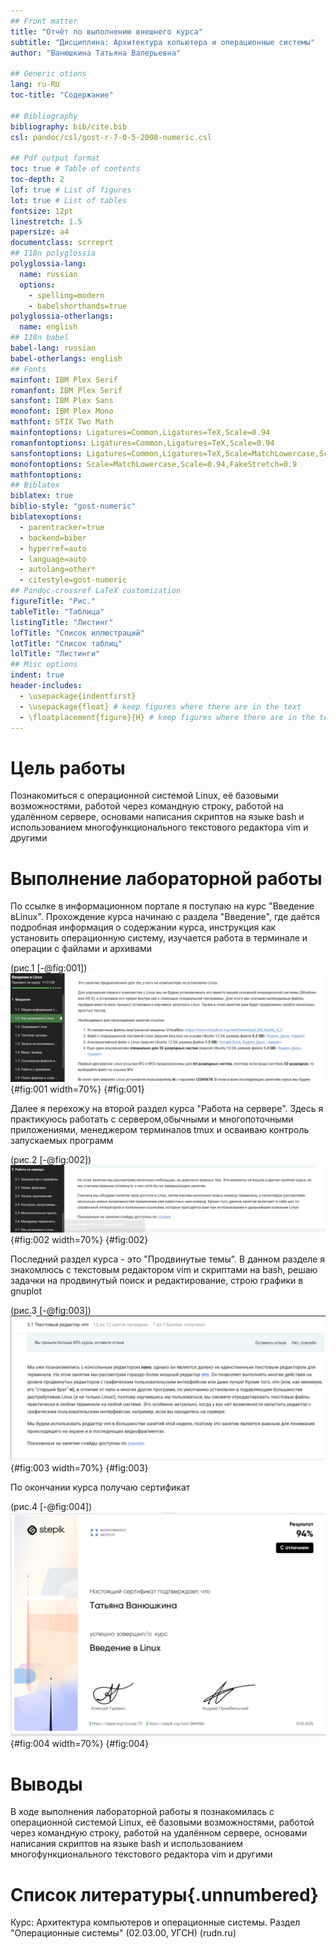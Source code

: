 ```yaml
---
## Front matter
title: "Отчёт по выполнению внешнего курса"
subtitle: "Дисциплина: Архитектура копьютера и операционные системы"
author: "Ванюшкина Татьяна Валерьевна"

## Generic otions
lang: ru-RU
toc-title: "Содержание"

## Bibliography
bibliography: bib/cite.bib
csl: pandoc/csl/gost-r-7-0-5-2008-numeric.csl

## Pdf output format
toc: true # Table of contents
toc-depth: 2
lof: true # List of figures
lot: true # List of tables
fontsize: 12pt
linestretch: 1.5
papersize: a4
documentclass: scrreprt
## I18n polyglossia
polyglossia-lang:
  name: russian
  options:
	- spelling=modern
	- babelshorthands=true
polyglossia-otherlangs:
  name: english
## I18n babel
babel-lang: russian
babel-otherlangs: english
## Fonts
mainfont: IBM Plex Serif
romanfont: IBM Plex Serif
sansfont: IBM Plex Sans
monofont: IBM Plex Mono
mathfont: STIX Two Math
mainfontoptions: Ligatures=Common,Ligatures=TeX,Scale=0.94
romanfontoptions: Ligatures=Common,Ligatures=TeX,Scale=0.94
sansfontoptions: Ligatures=Common,Ligatures=TeX,Scale=MatchLowercase,Scale=0.94
monofontoptions: Scale=MatchLowercase,Scale=0.94,FakeStretch=0.9
mathfontoptions:
## Biblatex
biblatex: true
biblio-style: "gost-numeric"
biblatexoptions:
  - parentracker=true
  - backend=biber
  - hyperref=auto
  - language=auto
  - autolang=other*
  - citestyle=gost-numeric
## Pandoc-crossref LaTeX customization
figureTitle: "Рис."
tableTitle: "Таблица"
listingTitle: "Листинг"
lofTitle: "Список иллюстраций"
lotTitle: "Список таблиц"
lolTitle: "Листинги"
## Misc options
indent: true
header-includes:
  - \usepackage{indentfirst}
  - \usepackage{float} # keep figures where there are in the text
  - \floatplacement{figure}{H} # keep figures where there are in the text
---
```


# Цель работы

Познакомиться с операционной системой Linux, её базовыми возможностями, работой через командную строку, работой на удалённом сервере, основами написания скриптов на языке bash и использованием многофункционального текстового редактора vim и другими


# Выполнение лабораторной работы

По ссылке в информационном портале я поступаю на курс "Введение вLinux". Прохождение курса начинаю с раздела "Введение", где даётся подробная информация о содержании курса, инструкция как установить операционную систему, изучается работа в терминале и операции с файлами и архивами 
 

(рис.1 [-@fig:001])
![Введение](image/1){#fig:001 width=70%}
{#fig:001}

Далее я перехожу на второй раздел курса "Работа на сервере". Здесь я практикуюсь работать с сервером,обычными и многопоточными приложениями, менеджером терминалов tmux и осваиваю контроль запускаемых программ


(рис.2 [-@fig:002])
![Работа на сервере](image/2){#fig:002 width=70%}
{#fig:002}

Последний раздел курса - это "Продвинутые темы". В данном разделе я знакомлюсь с текстовым редактором vim и скриптами на bash, решаю задачки на продвинутый поиск и редактирование, строю графики в gnuplot

(рис.3 [-@fig:003])
![Продвинутые темы](image/3){#fig:003 width=70%}
{#fig:003}

По окончании курса получаю сертификат 

(рис.4 [-@fig:004])
![Сертификат об окончании](image/4){#fig:004 width=70%}
{#fig:004}



# Выводы

В ходе выполнения лабораторной работы я познакомилась с операционной системой Linux, её базовыми возможностями, работой через командную строку, работой на удалённом сервере, основами написания скриптов на языке bash и использованием многофункционального текстового редактора vim и другими

# Список литературы{.unnumbered}

Курс: Архитектура компьютеров и операционные системы. Раздел "Операционные системы" (02.03.00, УГСН) (rudn.ru)
